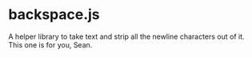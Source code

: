 # backspace.js
A helper library to take text and strip all the newline characters out of it. This one is for you, Sean.
